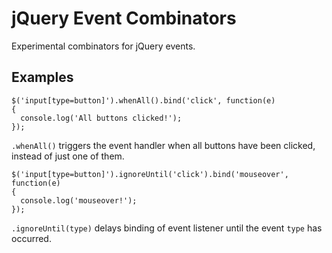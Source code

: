 jQuery Event Combinators
========================

Experimental combinators for jQuery events.

Examples
--------

    $('input[type=button]').whenAll().bind('click', function(e)
    {
      console.log('All buttons clicked!');
    });

`.whenAll()` triggers the event handler when all buttons have been clicked, instead of just one of them.


    $('input[type=button]').ignoreUntil('click').bind('mouseover', function(e)
    {
      console.log('mouseover!');
    });

`.ignoreUntil(type)` delays binding of event listener until the event `type` has occurred.

